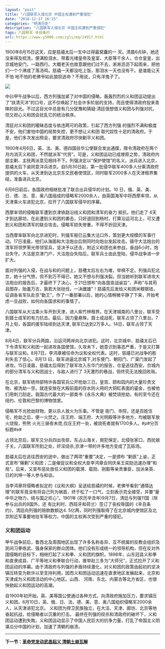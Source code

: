 ```yaml
---
layout: "post"
title: "八国联军入侵北京 中国主权遭到严重侵犯"
date: "2018-12-17 16:15"
categories: "明清历史"
description: "八国联军入侵北京 中国主权遭到严重侵犯"
tags: 八国联军 辛丑条约
url: https://www.y5000.com/zgls/mq/24917.html
---
```






1900年8月15日这天，应是慈禧太后一生中过得最窝囊的一
天。清晨6点钟，她还没来得及梳洗，便满脸泪水，带着光绪皇帝及皇室、大臣等千余人，仓仓皇皇，出京城地安门，一路西行。大概老天也故意跟他们过不去，淅淅沥沥下起雨来，把他们一个个淋成了落汤鸡。慈禧一天都没吃上饭，那泪水一天也没有干。是谁能让天不怕
地不怕的老佛爷如此狼狈逃命？不用说，只有洋鬼子了。

![](https://img.y5000.com/uploads/allimg/170811/8-1FQ1141635K1.jpg)

中曰甲午战争以后，西方列强加紧了对中国的侵略，轰轰烈烈的义和团运动提出了“扶清灭洋”的口号，这不仅唤起了社会许多阶层的支持，而且使得清政府投来青睐的目光。不过这目光中总是有几分犹豫和猜疑:清廷很想借义和团与列强对抗，但又担心义和团会扰乱它的统治秩序。

清廷对义和团的暧昧态度与依违两可的政策，引起了西方列强 的强烈不满和极度不安，他们害怕中国的局势失控，更不想让义和团
取代奴性十足的清政府。于是，他们多次发出照会，要求清政府尽快剿平义和团。

1900年4月6日，英、法、美、德四国驻华公使联合发出通牒，限令清政府在两个月内消灭义和团，不然就派军“代劳”。可是，义和团运动已成燎原之势，清政府内部主剿、主抚两派意见相持不下。列强决定以“保护使馆”的名义，派兵进入北京，慈禧太后下谕同意洋兵进京。自5月30日起，第一批侵华联军400多人分乘清政府提供的火车，从天津到达北京东交民巷使馆区，同时联军2000多人在天津租界集结，准备进兵北京。

6月6日前后，各国政府相继批准了联合出兵侵华的计划。10
日，俄、英、美、日、德、法、意、奥八国组成的侵略军2000余人，由英国海军中将西摩率领，从天津乘火车进犯北京，拉开了八国联军侵华的序幕。

西摩率领的侵略联军遭到京津铁路沿线义和团和清军的奋力 抵抗，他们走了
4天才到达廊坊，在此遭到义和团的袭击，只好退回到杨村，打算沿运河北上，可又遭到义和团和清军的联合攻击。侵略军损失惨重，不得不折回天津。

当西摩率联军向北京进犯时，列强军舰已云集大沽口外，策划更大规模的军事行动。17日凌晨，他们从海面和大沽炮台后侧同时向炮台发起攻击。镇守大沽炮台的清军将领罗荣光带领官兵，坚决予以还击，附近义和团也来参战，奋战6小时，炮台失守。大沽是京津门户，大沽炮台失陷后，联军兵士由此登陆，侵华战争进一步扩大。

面对列强的入侵，在战与和的问题上，慈槽太后左右为难，举棋不定。列强兵犯北京，她十分气愤，但不到万不得已，她又不想与列强决裂。但当她听到联军进攻大沽炮台的报告后，才最终下了决心，于21日颁布“向各国宣战谕旨”，声称“与其苟且图存，贻羞万古，孰若大张挞伐，一决雌雄”！慈禧先后发给义和团米粮银钱，征调各省军队赴京“勤王”。作了一番部署以后，她的心情稍微平静了下来，开始考虑一旦战败，如何向各国求和的事情了。

八国联军从大沽乘火车开到天津，进人紫竹林租界。在天津城南的八里台，联军受到聂士成军的有力抗击。最后，因力量悬殊，聂士成战死，联军占领了八里台。7月上旬，各国的援军陆续到达天津,
联军已达到2万多人。14日，联军占领了天津。

8月4日，联军分兵两路，沿运河两岸向北京进犯。这时，北京城中，慈禧太后已下令清军和义和团一起进攻各国使馆，久攻未下，她意识到事态严重，于是又打算与联军议和。8月7日，李鸿章被任命为议和全权代表。这时，慈禧已对战争的胜利失去了信心。8月13
曰，联军进逼北京城下,对东便门、朝阳门、广渠门发起了进攻。15日凌晨，慈禧太后得到了联军攻入东华门的报告，仓皇逃往西安。京城内的部分清军与义和团战士，与敌人进行了
3天激烈的巷战，但终究无法挽回败局。

在北京，联军统帅部特许各国官兵公开抢劫三日。皇宫、颐和园内的大量珍贵文物，被洗劫一空。就连安放在大殿前面的存水防火用的大铜缸表面的鎏金，也被他们用刺刀刮走。我国古代最大的一部类书《永乐大典》被焚烧抢劫，有的至今还在纽约、伦敦和巴黎的博物馆里。

侵略军不光抢劫财物，更以杀人放火为乐事。不管是 衙门、寺院，还是百姓住宅，抢劫之后，便一火焚之。庄王府、端王府、大光明殿等许多地方，均被联军放火烧毁，熊熊
火光三昼夜未熄,仅庄王府一处，被烧死者就有1700多人。#p#分页标题#e#

占领北京后，联军又分兵四出攻掠，东占山海关，南犯保定，北侵张家口，西扰娘子关。八国联军所到之处，奸淫烧杀,京津一带的许多地方变成了瓦砾场。

慈禧太后在逃往西安的途中，做出了两项“重要”决定，一是颁布
“剿匪”上谕，正式宣布“痛剿”义和团；二是催促议和全权大臣李鸿章会同庆亲王奕劻迅速办理“和局”。后来，又宣布惩处放任义和团的载漪、载勋、刚毅等亲贵重臣，加派亲英、日的刘坤一等人参与和谈。

当李鸿章将侵略者拟定的《议和大纲》呈送给慈禧的时候，老佛爷看到“通情达理”的联军竟没有将自己列为祸首，终于松了一口气，立刻表示完全接受，并要“量中华之物力，结与国之欢心”。1901年
(农历辛丑年)9月7日，清廷与列强11国（除参与出兵的8国外，还 有比利时、西班牙和荷兰）签订了丧权辱国的《辛丑条约》，清廷向列强的赔款数额达4.
5亿两，同时列强取得了在北京城内使馆区及北京附近军事要地驻军等权力，中国的主权再次受到严重的侵犯。

###  义和团运动

甲午战争前后，鲁西北及周围地区出现了许多名称各异、互不统属的反教会组织及民间习拳练武、强身保家的群众团体。他们没有形成统一的领导机构，但在反对外国侵略的目标下，相继打起了义和拳、义和团的旗帜。1898年，山东冠县义和拳和直隶成县、广平等地义和拳联合行动，推举赵三多为“大师兄”，正式拉开了义和团运动的序幕。由于清政府与列强的矛盾持续激化，对义和团的政策由起初的坚决镇压转变为默许以至支持利用，因而义和团运动迅速在直隶地区发展起来，北京和天津成为义和团活动的中心地区。山西、
河南、东北、内蒙古等北方省区，也很快掀起义和团运动的高潮。

自1900年初开始，英、美等国公使通过各种方式，向清政府施加压力，要求镇压义和团。6月10日，英、俄、日、法、德、美、意、奥八国组织侵略军2000余人，从天津进犯北京。
义和团为捍卫民族独立，在大沽、天津、廊坊、北京等地奋起抗战，给侵略者以沉重的打击。
最终在列强的绞杀和清政府的破坏下，义和团运动遭到失敗。义和团运动显示了中国人民巨大的抗争力量，打乱了帝国主义阴谋瓜分中国的计划，加速了清朝的崩溃。

* * *

**下一节：[革命党发动武昌起义 清朝土崩瓦解](https://www.y5000.com/zgls/mq/24918.html)**

